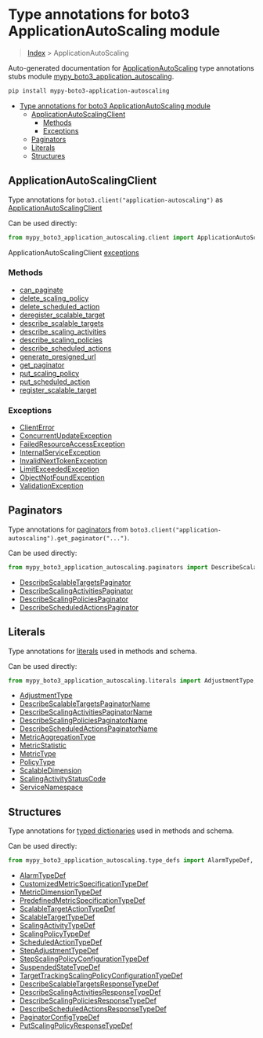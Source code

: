 # Type annotations for boto3 ApplicationAutoScaling module

> [Index](../index.md) > ApplicationAutoScaling

Auto-generated documentation for [ApplicationAutoScaling](https://boto3.amazonaws.com/v1/documentation/api/latest/reference/services/application-autoscaling.html#ApplicationAutoScaling)
type annotations stubs module [mypy_boto3_application_autoscaling](https://pypi.org/project/mypy-boto3-application-autoscaling/).

```bash
pip install mypy-boto3-application-autoscaling
```

- [Type annotations for boto3 ApplicationAutoScaling module](#type-annotations-for-boto3-applicationautoscaling-module)
  - [ApplicationAutoScalingClient](#applicationautoscalingclient)
    - [Methods](#methods)
    - [Exceptions](#exceptions)
  - [Paginators](#paginators)
  - [Literals](#literals)
  - [Structures](#structures)

## ApplicationAutoScalingClient

Type annotations for  `boto3.client("application-autoscaling")` as [ApplicationAutoScalingClient](./client.md)

Can be used directly:

```python
from mypy_boto3_application_autoscaling.client import ApplicationAutoScalingClient
```


ApplicationAutoScalingClient [exceptions](./client.md#exceptions)



### Methods
- [can_paginate](./client.md#can-paginate)
- [delete_scaling_policy](./client.md#delete-scaling-policy)
- [delete_scheduled_action](./client.md#delete-scheduled-action)
- [deregister_scalable_target](./client.md#deregister-scalable-target)
- [describe_scalable_targets](./client.md#describe-scalable-targets)
- [describe_scaling_activities](./client.md#describe-scaling-activities)
- [describe_scaling_policies](./client.md#describe-scaling-policies)
- [describe_scheduled_actions](./client.md#describe-scheduled-actions)
- [generate_presigned_url](./client.md#generate-presigned-url)
- [get_paginator](./client.md#get-paginator)
- [put_scaling_policy](./client.md#put-scaling-policy)
- [put_scheduled_action](./client.md#put-scheduled-action)
- [register_scalable_target](./client.md#register-scalable-target)




### Exceptions
- [ClientError](./client.md#clienterror)
- [ConcurrentUpdateException](./client.md#concurrentupdateexception)
- [FailedResourceAccessException](./client.md#failedresourceaccessexception)
- [InternalServiceException](./client.md#internalserviceexception)
- [InvalidNextTokenException](./client.md#invalidnexttokenexception)
- [LimitExceededException](./client.md#limitexceededexception)
- [ObjectNotFoundException](./client.md#objectnotfoundexception)
- [ValidationException](./client.md#validationexception)






## Paginators

Type annotations for [paginators](./paginators.md) from `boto3.client("application-autoscaling").get_paginator("...")`.

Can be used directly:

```python
from mypy_boto3_application_autoscaling.paginators import DescribeScalableTargetsPaginator, ...
```

- [DescribeScalableTargetsPaginator](./paginators.md#describescalabletargetspaginator)
- [DescribeScalingActivitiesPaginator](./paginators.md#describescalingactivitiespaginator)
- [DescribeScalingPoliciesPaginator](./paginators.md#describescalingpoliciespaginator)
- [DescribeScheduledActionsPaginator](./paginators.md#describescheduledactionspaginator)






## Literals

Type annotations for [literals](./literals.md) used in methods and schema.

Can be used directly:

```python
from mypy_boto3_application_autoscaling.literals import AdjustmentType, ...
```

- [AdjustmentType](./literals.md#adjustmenttype)
- [DescribeScalableTargetsPaginatorName](./literals.md#describescalabletargetspaginatorname)
- [DescribeScalingActivitiesPaginatorName](./literals.md#describescalingactivitiespaginatorname)
- [DescribeScalingPoliciesPaginatorName](./literals.md#describescalingpoliciespaginatorname)
- [DescribeScheduledActionsPaginatorName](./literals.md#describescheduledactionspaginatorname)
- [MetricAggregationType](./literals.md#metricaggregationtype)
- [MetricStatistic](./literals.md#metricstatistic)
- [MetricType](./literals.md#metrictype)
- [PolicyType](./literals.md#policytype)
- [ScalableDimension](./literals.md#scalabledimension)
- [ScalingActivityStatusCode](./literals.md#scalingactivitystatuscode)
- [ServiceNamespace](./literals.md#servicenamespace)




## Structures


Type annotations for [typed dictionaries](./type_defs.md) used in methods and schema.

Can be used directly:

```python
from mypy_boto3_application_autoscaling.type_defs import AlarmTypeDef, ...
```

- [AlarmTypeDef](./type_defs.md#alarmtypedef)
- [CustomizedMetricSpecificationTypeDef](./type_defs.md#customizedmetricspecificationtypedef)
- [MetricDimensionTypeDef](./type_defs.md#metricdimensiontypedef)
- [PredefinedMetricSpecificationTypeDef](./type_defs.md#predefinedmetricspecificationtypedef)
- [ScalableTargetActionTypeDef](./type_defs.md#scalabletargetactiontypedef)
- [ScalableTargetTypeDef](./type_defs.md#scalabletargettypedef)
- [ScalingActivityTypeDef](./type_defs.md#scalingactivitytypedef)
- [ScalingPolicyTypeDef](./type_defs.md#scalingpolicytypedef)
- [ScheduledActionTypeDef](./type_defs.md#scheduledactiontypedef)
- [StepAdjustmentTypeDef](./type_defs.md#stepadjustmenttypedef)
- [StepScalingPolicyConfigurationTypeDef](./type_defs.md#stepscalingpolicyconfigurationtypedef)
- [SuspendedStateTypeDef](./type_defs.md#suspendedstatetypedef)
- [TargetTrackingScalingPolicyConfigurationTypeDef](./type_defs.md#targettrackingscalingpolicyconfigurationtypedef)
- [DescribeScalableTargetsResponseTypeDef](./type_defs.md#describescalabletargetsresponsetypedef)
- [DescribeScalingActivitiesResponseTypeDef](./type_defs.md#describescalingactivitiesresponsetypedef)
- [DescribeScalingPoliciesResponseTypeDef](./type_defs.md#describescalingpoliciesresponsetypedef)
- [DescribeScheduledActionsResponseTypeDef](./type_defs.md#describescheduledactionsresponsetypedef)
- [PaginatorConfigTypeDef](./type_defs.md#paginatorconfigtypedef)
- [PutScalingPolicyResponseTypeDef](./type_defs.md#putscalingpolicyresponsetypedef)
